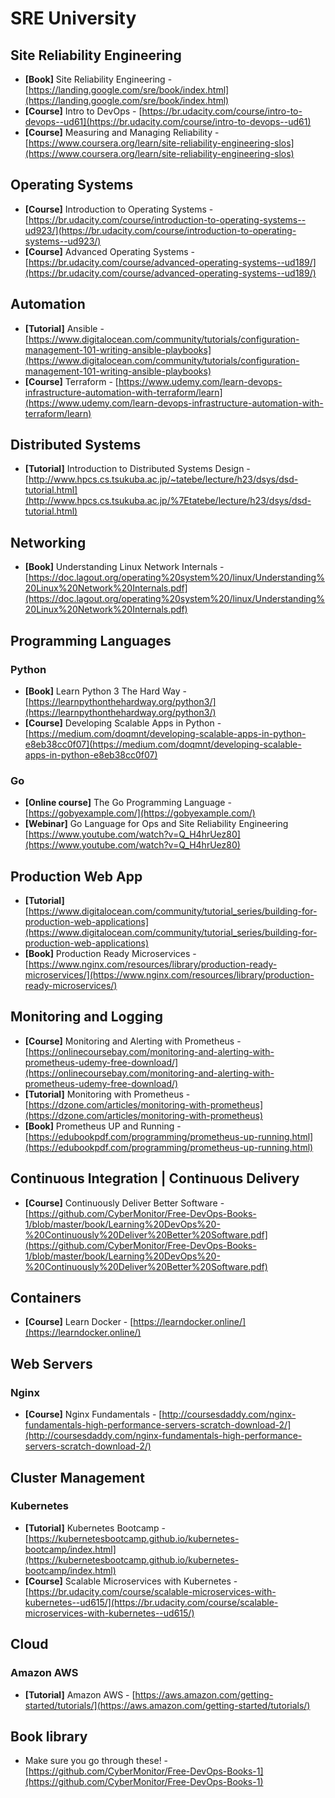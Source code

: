 # SRE University

## Site Reliability Engineering 

 - **[Book]** Site Reliability Engineering -
   [https://landing.google.com/sre/book/index.html](https://landing.google.com/sre/book/index.html)
 - **[Course]** Intro to DevOps -
   [https://br.udacity.com/course/intro-to-devops--ud61](https://br.udacity.com/course/intro-to-devops--ud61)
 - **[Course]** Measuring and Managing Reliability -
   [https://www.coursera.org/learn/site-reliability-engineering-slos](https://www.coursera.org/learn/site-reliability-engineering-slos)

## Operating Systems

 - **[Course]** Introduction to Operating Systems -
   [https://br.udacity.com/course/introduction-to-operating-systems--ud923/](https://br.udacity.com/course/introduction-to-operating-systems--ud923/)
 - **[Course]** Advanced Operating Systems -
   [https://br.udacity.com/course/advanced-operating-systems--ud189/](https://br.udacity.com/course/advanced-operating-systems--ud189/)

## Automation

 - **[Tutorial]** Ansible -
   [https://www.digitalocean.com/community/tutorials/configuration-management-101-writing-ansible-playbooks](https://www.digitalocean.com/community/tutorials/configuration-management-101-writing-ansible-playbooks)
 - **[Course]** Terraform -
   [https://www.udemy.com/learn-devops-infrastructure-automation-with-terraform/learn](https://www.udemy.com/learn-devops-infrastructure-automation-with-terraform/learn)

## Distributed Systems

 - **[Tutorial]** Introduction to Distributed Systems Design -
   [http://www.hpcs.cs.tsukuba.ac.jp/~tatebe/lecture/h23/dsys/dsd-tutorial.html](http://www.hpcs.cs.tsukuba.ac.jp/%7Etatebe/lecture/h23/dsys/dsd-tutorial.html)

## Networking

 - **[Book]** Understanding Linux Network Internals -
   [https://doc.lagout.org/operating%20system%20/linux/Understanding%20Linux%20Network%20Internals.pdf](https://doc.lagout.org/operating%20system%20/linux/Understanding%20Linux%20Network%20Internals.pdf)

## Programming Languages
### Python

 - **[Book]** Learn Python 3 The Hard Way -
   [https://learnpythonthehardway.org/python3/](https://learnpythonthehardway.org/python3/)
 - **[Course]** Developing Scalable Apps in Python -
   [https://medium.com/doqmnt/developing-scalable-apps-in-python-e8eb38cc0f07](https://medium.com/doqmnt/developing-scalable-apps-in-python-e8eb38cc0f07)

### Go

 - **[Online course]** The Go Programming Language -
   [https://gobyexample.com/](https://gobyexample.com/)
 - **[Webinar]** Go Language for Ops and Site Reliability Engineering [https://www.youtube.com/watch?v=Q_H4hrUez80](https://www.youtube.com/watch?v=Q_H4hrUez80)

## Production Web App

 - **[Tutorial]** [https://www.digitalocean.com/community/tutorial_series/building-for-production-web-applications](https://www.digitalocean.com/community/tutorial_series/building-for-production-web-applications)
 - **[Book]** Production Ready Microservices -
   [https://www.nginx.com/resources/library/production-ready-microservices/](https://www.nginx.com/resources/library/production-ready-microservices/)

## Monitoring and Logging

 - **[Course]** Monitoring and Alerting with Prometheus -
   [https://onlinecoursebay.com/monitoring-and-alerting-with-prometheus-udemy-free-download/](https://onlinecoursebay.com/monitoring-and-alerting-with-prometheus-udemy-free-download/)
 - **[Tutorial]** Monitoring with Prometheus -
   [https://dzone.com/articles/monitoring-with-prometheus](https://dzone.com/articles/monitoring-with-prometheus)
 - **[Book]** Prometheus UP and Running -
   [https://edubookpdf.com/programming/prometheus-up-running.html](https://edubookpdf.com/programming/prometheus-up-running.html)

## Continuous Integration | Continuous Delivery

 - **[Course]** Continuously Deliver Better Software -
   [https://github.com/CyberMonitor/Free-DevOps-Books-1/blob/master/book/Learning%20DevOps%20-%20Continuously%20Deliver%20Better%20Software.pdf](https://github.com/CyberMonitor/Free-DevOps-Books-1/blob/master/book/Learning%20DevOps%20-%20Continuously%20Deliver%20Better%20Software.pdf)

## Containers

 - **[Course]** Learn Docker -
   [https://learndocker.online/](https://learndocker.online/)

## Web Servers
### Nginx

 - **[Course]** Nginx Fundamentals -
   [http://coursesdaddy.com/nginx-fundamentals-high-performance-servers-scratch-download-2/](http://coursesdaddy.com/nginx-fundamentals-high-performance-servers-scratch-download-2/)

## Cluster Management
### Kubernetes

 - **[Tutorial]** Kubernetes Bootcamp -
   [https://kubernetesbootcamp.github.io/kubernetes-bootcamp/index.html](https://kubernetesbootcamp.github.io/kubernetes-bootcamp/index.html)
 - **[Course]** Scalable Microservices with Kubernetes -
   [https://br.udacity.com/course/scalable-microservices-with-kubernetes--ud615/](https://br.udacity.com/course/scalable-microservices-with-kubernetes--ud615/)

## Cloud
### Amazon AWS

 - **[Tutorial]** Amazon AWS -
   [https://aws.amazon.com/getting-started/tutorials/](https://aws.amazon.com/getting-started/tutorials/)

## Book library

 - Make sure you go through these! -
   [https://github.com/CyberMonitor/Free-DevOps-Books-1](https://github.com/CyberMonitor/Free-DevOps-Books-1)

